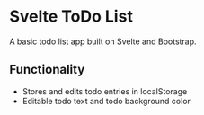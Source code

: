 # Svelte ToDo List
A basic todo list app built on Svelte and Bootstrap.

## Functionality
- Stores and edits todo entries in localStorage
- Editable todo text and todo background color